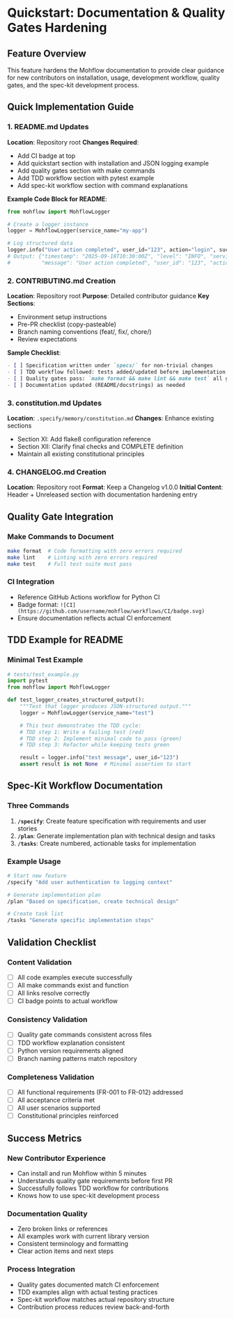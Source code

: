 # Quickstart: Documentation & Quality Gates Hardening

## Feature Overview
This feature hardens the Mohflow documentation to provide clear guidance for new contributors on installation, usage, development workflow, quality gates, and the spec-kit development process.

## Quick Implementation Guide

### 1. README.md Updates
**Location**: Repository root
**Changes Required**:
- Add CI badge at top
- Add quickstart section with installation and JSON logging example
- Add quality gates section with make commands
- Add TDD workflow section with pytest example
- Add spec-kit workflow section with command explanations

**Example Code Block for README**:
```python
from mohflow import MohflowLogger

# Create a logger instance
logger = MohflowLogger(service_name="my-app")

# Log structured data
logger.info("User action completed", user_id="123", action="login", success=True)
# Output: {"timestamp": "2025-09-18T10:30:00Z", "level": "INFO", "service": "my-app",
#          "message": "User action completed", "user_id": "123", "action": "login", "success": true}
```

### 2. CONTRIBUTING.md Creation
**Location**: Repository root
**Purpose**: Detailed contributor guidance
**Key Sections**:
- Environment setup instructions
- Pre-PR checklist (copy-pasteable)
- Branch naming conventions (feat/, fix/, chore/)
- Review expectations

**Sample Checklist**:
```markdown
- [ ] Specification written under `specs/` for non-trivial changes
- [ ] TDD workflow followed: tests added/updated before implementation
- [ ] Quality gates pass: `make format && make lint && make test` all green locally
- [ ] Documentation updated (README/docstrings) as needed
```

### 3. constitution.md Updates
**Location**: `.specify/memory/constitution.md`
**Changes**: Enhance existing sections
- Section XI: Add flake8 configuration reference
- Section XII: Clarify final checks and COMPLETE definition
- Maintain all existing constitutional principles

### 4. CHANGELOG.md Creation
**Location**: Repository root
**Format**: Keep a Changelog v1.0.0
**Initial Content**: Header + Unreleased section with documentation hardening entry

## Quality Gate Integration

### Make Commands to Document
```bash
make format  # Code formatting with zero errors required
make lint    # Linting with zero errors required
make test    # Full test suite must pass
```

### CI Integration
- Reference GitHub Actions workflow for Python CI
- Badge format: `![CI](https://github.com/username/mohflow/workflows/CI/badge.svg)`
- Ensure documentation reflects actual CI enforcement

## TDD Example for README

### Minimal Test Example
```python
# tests/test_example.py
import pytest
from mohflow import MohflowLogger

def test_logger_creates_structured_output():
    """Test that logger produces JSON-structured output."""
    logger = MohflowLogger(service_name="test")

    # This test demonstrates the TDD cycle:
    # TDD step 1: Write a failing test (red)
    # TDD step 2: Implement minimal code to pass (green)
    # TDD step 3: Refactor while keeping tests green

    result = logger.info("test message", user_id="123")
    assert result is not None  # Minimal assertion to start
```

## Spec-Kit Workflow Documentation

### Three Commands
1. **`/specify`**: Create feature specification with requirements and user stories
2. **`/plan`**: Generate implementation plan with technical design and tasks
3. **`/tasks`**: Create numbered, actionable tasks for implementation

### Example Usage
```bash
# Start new feature
/specify "Add user authentication to logging context"

# Generate implementation plan
/plan "Based on specification, create technical design"

# Create task list
/tasks "Generate specific implementation steps"
```

## Validation Checklist

### Content Validation
- [ ] All code examples execute successfully
- [ ] All make commands exist and function
- [ ] All links resolve correctly
- [ ] CI badge points to actual workflow

### Consistency Validation
- [ ] Quality gate commands consistent across files
- [ ] TDD workflow explanation consistent
- [ ] Python version requirements aligned
- [ ] Branch naming patterns match repository

### Completeness Validation
- [ ] All functional requirements (FR-001 to FR-012) addressed
- [ ] All acceptance criteria met
- [ ] All user scenarios supported
- [ ] Constitutional principles reinforced

## Success Metrics

### New Contributor Experience
- Can install and run Mohflow within 5 minutes
- Understands quality gate requirements before first PR
- Successfully follows TDD workflow for contributions
- Knows how to use spec-kit development process

### Documentation Quality
- Zero broken links or references
- All examples work with current library version
- Consistent terminology and formatting
- Clear action items and next steps

### Process Integration
- Quality gates documented match CI enforcement
- TDD examples align with actual testing practices
- Spec-kit workflow matches actual repository structure
- Contribution process reduces review back-and-forth